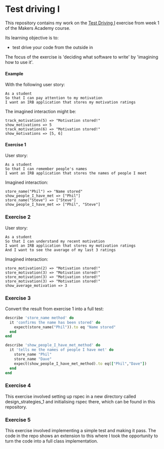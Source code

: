 # Test driving I

This repository contains my work on the [Test Driving I](https://github.com/makersacademy/skills-workshops/blob/master/practicals/test_driving.md) exercise from week 1 of the Makers Academy course.

Its learning objective is to:

- test drive your code from the outside in

The focus of the exercise is 'deciding what software to write' by 'imagining how to use it'.

#### Example

With the following user story:

```
As a student
So that I can pay attention to my motivation
I want an IRB application that stores my motivation ratings
```

The imagined interaction might be:

```
track_motivation(5) => "Motivation stored!"
show_motivations => 5
track_motivation(6) => "Motivation stored!"
show_motivations => [5, 6]
```

#### Exercise 1

User story:

```
As a student
So that I can remember people's names
I want an IRB application that stores the names of people I meet
```

Imagined interaction:

```
store_name("Phil") => "Name stored"
show_people_I_have_met => ["Phil"]
store_name("Steve") => ["Steve"]
show_people_I_have_met => ["Phil", "Steve"]
```

### Exercise 2

User story:

```
As a student
So that I can understand my recent motivation
I want an IRB application that stores my motivation ratings
And I want to see the average of my last 3 ratings
```

Imagined interaction:

```
store_motivation(2) => "Motivation stored!"
store_motivation(3) => "Motivation stored!"
store_motivation(3) => "Motivation stored!"
store_motivation(3) => "Motivation stored!"
show_average_motivation => 3
```

### Exercise 3

Convert the result from exercise 1 into a full test:

```ruby
describe 'store_name method' do
  it 'confirms the name has been stored' do
    expect(store_name("Phil")).to eq "Name stored"
  end
end

describe 'show_people_I_have_met_method' do
  it 'tells me the names of people I have met' do
    store_name "Phil"
    store_name "Dave"
    expect(show_people_I_have_met_method).to eq(["Phil","Dave"])
  end
end
```

### Exercise 4

This exercise involved setting up rspec in a new directory called design\_strategies\_1 and initialising rspec there, which can be found in this repository.

### Exercise 5

This exercise involved implementing a simple test and making it pass. The code in the repo shows an extension to this where I took the opportunity to turn the code into a full class implementation.

